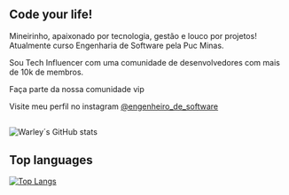 ## Code your life! 

<div> <p> Mineirinho, apaixonado por tecnologia, gestão e louco por projetos! Atualmente curso Engenharia de Software pela Puc Minas.</p>
<p>Sou Tech Influencer com uma comunidade de desenvolvedores com mais de 10k de membros. </p>
  
  <p> Faça parte da nossa comunidade vip </p>
</div>

Visite meu perfil no instagram [@engenheiro_de_software](https://www.instagram.com/engenheiro_de_software/) 


##

![Warley´s GitHub stats](https://github-readme-stats.vercel.app/api?username=WarleyLeandro&show_icons=true&theme=radical)

## Top languages

[![Top Langs](https://github-readme-stats.vercel.app/api/top-langs/?username=WarleyLeandro&langs_count=12)](https://github.com/WarleyLeandro/github-readme-stats)

